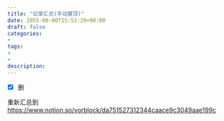 ```yaml
---
title: "记录汇总(手动置顶)"
date: 2055-00-00T15:53:29+08:00
draft: false
categories:
- 
tags:
- 
- 
description: 
---
```


- [x] 删

重新汇总到 https://www.notion.so/vorblock/da751527312344caace9c3049aae199c